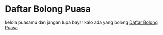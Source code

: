# Daftar Bolong Puasa
kelola puasamu dan jangan lupa bayar kalo ada yang bolong
[Daftar Bolong Puasa](https://daftarbolongpuasa2025.netlify.app/)